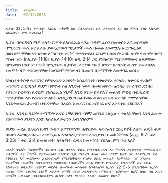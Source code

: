 ```yaml
---
title:  ቁርጠኝነት
date:   07/12/2025
---
```


`ኢያሱ 22:1-8ን ያንብቡ። እነዚህ ጥቅሶች ስለ ሮቤላውያን፣ ስለ ጋዳውያን እና ስለ ምናሴ ነገድ እኩሌታ ቁርጠኝነት ምን ይነግሩናል?`

ኢያሱ በዮርዳኖስ ማዶ ያሉት ነገዶች ለእስራኤል የጋራ ጥቅም ራስን በመወሰን እና መስዋዕት በማድረግ ሙሴ እና እራሱ ያወጧቸውን ግዴታዎች ሙሉ በሙሉ እንዳሟሉ አረጋግጧል። ከወንድሞቻቸው ጎን ሆነው ለ“በርካታ ቀናት” ተዋግተዋል፣ እሱም ከስድስት እስከ ሰባት ዓመታት ገደማ ማለት ነው (ከኢያሱ 11፡18፣ ኢያሱ 14፡10፣ ዘዳ. 2፡14 ጋር ያነፃፅሩ)። ሚስቶቻቸውና ልጆቻቸው ከዮርዳኖስ በስተ ምሥራቅ በሚገኘው ቤታቸው ቀርተው ነበር፤ ሆኖም በጦርነት ውስጥ የመቁሰልና የመሞት ዛቻ ተጋርጦባቸው ከወንድሞቻቸው ጎን በመሆን በታማኝነት ለመታገል ወሰኑ።

እነዚህ ጥቅሶች የሀገርንና የምድሪቱን አንድነት አስፈላጊነት በተዘዋዋሪ ያጎላሉ። ለቀጣዩ ታሪክም መንገዱን ያዘጋጃሉ፤ ይህም በዋናነት ስለ አንድነት ነው። በመካከላቸው ጠንካራ የተፈጥሮ ድንበር የሆነው ዮርዳኖስ ቢኖርም የእስራኤል ነገዶች አንድ ሆነው ይቆያሉ? መልክዓ ምድር በብሔራዊ ማንነታቸው ላይ የራሱን ምልክት እንዲያደርግ ይፈቅዳሉ ወይስ አንዱን አምላክ ማምለካቸው እንደተመረጠ ሕዝብ፣ ህብረታቸው በእርሱ አመራር ስር ጠንካራ ሆኖ እንዲቆይ ያደርጋሉ?

ኢያሱ እንዲህ ዓይነት ታማኝነት ሊኖር የቻለበትን ብቸኛ መንገድ ገልጿል፡- ተልእኳቸውን እንዲፈጽሙ የሰጣቸውን ያህዌን እንጂ እስራኤላውያንን አላገለገሉም።

ይህንኑ መርሕ በአዲስ ኪዳን ውስጥ እናገኘዋለን። ሐዋርያው ጳውሎስ ክርስቲያኖች ለሰው ልጆች ብቻ ሳይሆን ለእግዚአብሔር እንደሚሠሩ አገልግሎታቸውን እንዲያቀርቡ መክሯቸዋል (ኤፌ. 6:7፣ ቆላ. 3:23፣ 1 ተሰ. 2:4 ይመልከቱ)። ለዓለማት ፈጣሪ ከመሥራት የበለጠ ምን ጥሪ አለ?

`በዕለት ተዕለት ሕይወታችን ብዙውን ጊዜ በቀላሉ ተስፋ የሚያስቆርጡን እና ትግሉን እንድንተው የሚያደርጉን ፈተናዎች እና ችግሮች ያጋጥሙናል። አንዳንድ ጊዜ ማድረግ ቀላል ነው። ሆኖም ከእኛ ጋር እንደሚሆን ቃል የገባልንን እና መልካሙን እንድንፈጽም የሚያስችለንን የጌታን ኃይል መጥራት እንችላለን። ከፍ ያለውን ጥሪያችንን በፊታችን ካስቀመጥን፣ የወደቀው ህልውናችን አካል የሆኑት የማይቀሩ ተግዳሮቶች እና ተስፋ አስቆራጭ ሁኔታዎች ቢኖሩም ወደፊት ለመግፋት መነሳሳት እንችላለን። ኢያሱ 22:5-6 እንደዘገበው ኢያሱ ከወንዙ ማዶ የቀሩትን ነገዶች ለይሖዋ ታማኝ ሆነው እንዲቀጥሉ በማሳሰብ ባረካቸው። ከእኛ በላይ ስለ እርስ በርሳችን ብንጸልይ በቤተክርስቲያን ውስጥ ያለን ግንኙነት እንዴት ይለወጥ ይሆን?`